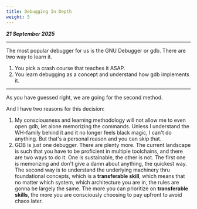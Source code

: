 ```yaml
---
title: Debugging In Depth
weight: 5
---
```


_**21 September 2025**_

***

The most popular debugger for us is the GNU Debugger or gdb. There are two way to learn it.

1. You pick a crash course that teaches it ASAP.
2. You learn debugging as a concept and understand how gdb implements it.

***

As you have guessed right, we are going for the second method.&#x20;

And I have two reasons for this decision:

1. My consciousness and learning methodology will not allow me to even open gdb, let alone memorizing the commands. Unless I understand the WH-family behind it and it no longer feels black magic, I can't do anything. But that's a personal reason and you can skip that.
2. GDB is just one debugger. There are plenty more. The current landscape is such that you have to be proficient in multiple toolchains, and there are two ways to do it. One is sustainable, the other is not. The first one is memorizing and don't give a damn about anything, the quickest way. The second way is to understand the underlying machinery thru foundational concepts, which is a **transferable skill**, which means that no matter which system, which architecture you are in, the rules are gonna be largely the same. The more you can prioritize on **transferable skills**, the more you are consciously choosing to pay upfront to avoid chaos later.
